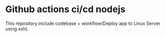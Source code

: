 # Github actions ci/cd nodejs

This repository include codebase + workflow(Deploy app to Linux Server using ssh).